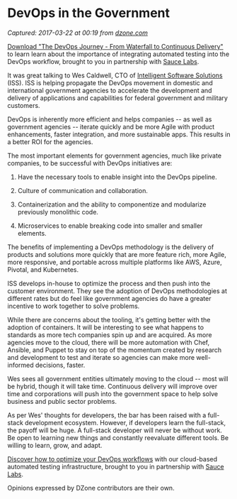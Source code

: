 # DevOps in the Government

_Captured: 2017-03-22 at 00:19 from [dzone.com](https://dzone.com/articles/devops-in-the-government?edition=286887&utm_source=Daily%20Digest&utm_medium=email&utm_campaign=dd%202017-03-21)_

[Download "The DevOps Journey - From Waterfall to Continuous Delivery"](https://dzone.com/go?i=161130&u=http%3A%2F%2Finfo.saucelabs.com%2Fpaper-the-devops-journey.html%3Futm_campaign%3Ddevopsjourney%2Bwp%26utm_medium%3Dtextlink%26utm_source%3Ddzone-devops%26utm_content%3Darticle) to learn learn about the importance of integrating automated testing into the DevOps workflow, brought to you in partnership with [Sauce Labs](https://dzone.com/go?i=161130&u=http%3A%2F%2Finfo.saucelabs.com%2Fpaper-the-devops-journey.html%3Futm_campaign%3Ddevopsjourney%2Bwp%26utm_medium%3Dtextlink%26utm_source%3Ddzone-devops%26utm_content%3Darticle).

It was great talking to Wes Caldwell, CTO of [Intelligent Software Solutions](https://www.issinc.com/) (ISS). ISS is helping propagate the DevOps movement in domestic and international government agencies to accelerate the development and delivery of applications and capabilities for federal government and military customers.

DevOps is inherently more efficient and helps companies -- as well as government agencies -- iterate quickly and be more Agile with product enhancements, faster integration, and more sustainable apps. This results in a better ROI for the agencies.

The most important elements for government agencies, much like private companies, to be successful with DevOps initiatives are:

  1. Have the necessary tools to enable insight into the DevOps pipeline.

  2. Culture of communication and collaboration.

  3. Containerization and the ability to componentize and modularize previously monolithic code.

  4. Microservices to enable breaking code into smaller and smaller elements.

The benefits of implementing a DevOps methodology is the delivery of products and solutions more quickly that are more feature rich, more Agile, more responsive, and portable across multiple platforms like AWS, Azure, Pivotal, and Kubernetes.

ISS develops in-house to optimize the process and then push into the customer environment. They see the adoption of DevOps methodologies at different rates but do feel like government agencies do have a greater incentive to work together to solve problems.

While there are concerns about the tooling, it's getting better with the adoption of containers. It will be interesting to see what happens to standards as more tech companies spin up and are acquired. As more agencies move to the cloud, there will be more automation with Chef, Ansible, and Puppet to stay on top of the momentum created by research and development to test and iterate so agencies can make more well-informed decisions, faster.

Wes sees all government entities ultimately moving to the cloud -- most will be hybrid, though it will take time. Continuous delivery will improve over time and corporations will push into the government space to help solve business and public sector problems.

As per Wes' thoughts for developers, the bar has been raised with a full-stack development ecosystem. However, if developers learn the full-stack, the payoff will be huge. A full-stack developer will never be without work. Be open to learning new things and constantly reevaluate different tools. Be willing to learn, grow, and adapt.

[Discover how to optimize your DevOps workflows](https://dzone.com/go?i=161129&u=http%3A%2F%2Finfo.saucelabs.com%2Fpaper-the-devops-journey.html%3Futm_campaign%3Ddevopsjourney%2Bwp%26utm_medium%3Dtextlink%26utm_source%3Ddzone-devops%26utm_content%3Darticle) with our cloud-based automated testing infrastructure, brought to you in partnership with [Sauce Labs](https://dzone.com/go?i=161129&u=http%3A%2F%2Finfo.saucelabs.com%2Fpaper-the-devops-journey.html%3Futm_campaign%3Ddevopsjourney%2Bwp%26utm_medium%3Dtextlink%26utm_source%3Ddzone-devops%26utm_content%3Darticle).

Opinions expressed by DZone contributors are their own.
